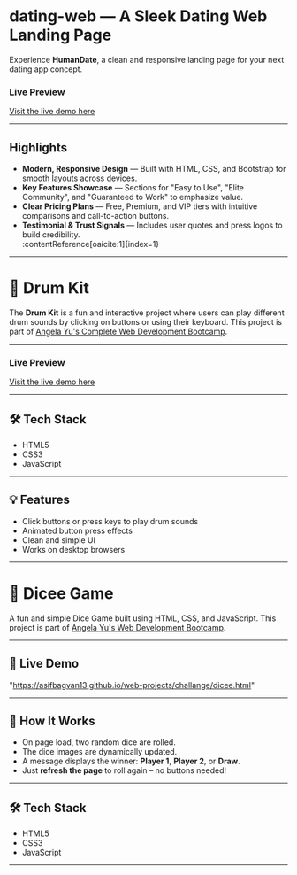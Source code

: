 
# dating-web — A Sleek Dating Web Landing Page

Experience **HumanDate**, a clean and responsive landing page for your next dating app concept.

###  Live Preview  
[Visit the live demo here](http://asifbagvan13.github.io/web-projects/dating-web/)  
  
---

##  Highlights

- **Modern, Responsive Design** — Built with HTML, CSS, and Bootstrap for smooth layouts across devices.  
- **Key Features Showcase** — Sections for "Easy to Use", "Elite Community", and "Guaranteed to Work" to emphasize value.  
- **Clear Pricing Plans** — Free, Premium, and VIP tiers with intuitive comparisons and call-to-action buttons.  
- **Testimonial & Trust Signals** — Includes user quotes and press logos to build credibility.  
:contentReference[oaicite:1]{index=1}

---


# 🥁 Drum Kit

The **Drum Kit** is a fun and interactive project where users can play different drum sounds by clicking on buttons or using their keyboard. This project is part of [Angela Yu's Complete Web Development Bootcamp](https://www.udemy.com/course/the-complete-web-development-bootcamp/).


---

###  Live Preview  
[Visit the live demo here](https://asifbagvan13.github.io/web-projects/Drum%20Kit%20Starting%20Files/)  
  
---

## 🛠️ Tech Stack

- HTML5
- CSS3
- JavaScript

---

## 💡 Features

- Click buttons or press keys to play drum sounds
- Animated button press effects
- Clean and simple UI
- Works on desktop browsers

---


# 🎲 Dicee Game

A fun and simple Dice Game built using HTML, CSS, and JavaScript. This project is part of [Angela Yu's Web Development Bootcamp](https://www.udemy.com/course/the-complete-web-development-bootcamp/).

---

## 🔗 Live Demo

"https://asifbagvan13.github.io/web-projects/challange/dicee.html"


---

## 🧠 How It Works

- On page load, two random dice are rolled.
- The dice images are dynamically updated.
- A message displays the winner: **Player 1**, **Player 2**, or **Draw**.
- Just **refresh the page** to roll again – no buttons needed!

---

## 🛠 Tech Stack

- HTML5
- CSS3
- JavaScript

---
